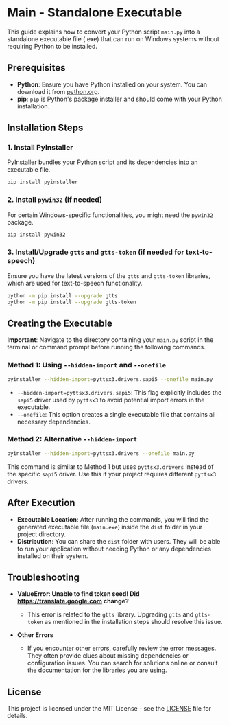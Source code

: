 
# Main - Standalone Executable

This guide explains how to convert your Python script `main.py` into a standalone executable file (.exe) that can run on Windows systems without requiring Python to be installed.

## Prerequisites

- **Python**: Ensure you have Python installed on your system. You can download it from [python.org](https://www.python.org/).
- **pip**: `pip` is Python's package installer and should come with your Python installation.

## Installation Steps

### 1. Install PyInstaller

PyInstaller bundles your Python script and its dependencies into an executable file.

```bash
pip install pyinstaller
```

### 2. Install `pywin32` (if needed)

For certain Windows-specific functionalities, you might need the `pywin32` package.

```bash
pip install pywin32
```

### 3. Install/Upgrade `gtts` and `gtts-token` (if needed for text-to-speech)

Ensure you have the latest versions of the `gtts` and `gtts-token` libraries, which are used for text-to-speech functionality.

```bash
python -m pip install --upgrade gtts
python -m pip install --upgrade gtts-token
```

## Creating the Executable

**Important**: Navigate to the directory containing your `main.py` script in the terminal or command prompt before running the following commands.

### Method 1: Using `--hidden-import` and `--onefile`

```bash
pyinstaller --hidden-import=pyttsx3.drivers.sapi5 --onefile main.py
```

- `--hidden-import=pyttsx3.drivers.sapi5`: This flag explicitly includes the `sapi5` driver used by `pyttsx3` to avoid potential import errors in the executable.
- `--onefile`: This option creates a single executable file that contains all necessary dependencies.

### Method 2: Alternative `--hidden-import`

```bash
pyinstaller --hidden-import=pyttsx3.drivers --onefile main.py
```

This command is similar to Method 1 but uses `pyttsx3.drivers` instead of the specific `sapi5` driver. Use this if your project requires different `pyttsx3` drivers.

## After Execution

- **Executable Location**: After running the commands, you will find the generated executable file (`main.exe`) inside the `dist` folder in your project directory.
- **Distribution**: You can share the `dist` folder with users. They will be able to run your application without needing Python or any dependencies installed on their system.

## Troubleshooting

- **ValueError: Unable to find token seed! Did <https://translate.google.com> change?**
  - This error is related to the `gtts` library. Upgrading `gtts` and `gtts-token` as mentioned in the installation steps should resolve this issue.

- **Other Errors**
  - If you encounter other errors, carefully review the error messages. They often provide clues about missing dependencies or configuration issues. You can search for solutions online or consult the documentation for the libraries you are using.

## License

This project is licensed under the MIT License - see the [LICENSE](LICENSE) file for details.
